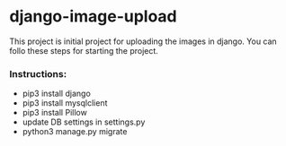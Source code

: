 # django-image-upload
This project is initial project for uploading the images in django.
You can follo these steps for starting the project.

### Instructions:
- pip3 install django
- pip3 install mysqlclient
- pip3 install Pillow
- update DB settings in settings.py
- python3 manage.py migrate
